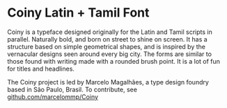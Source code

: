 # Coiny Latin + Tamil Font

Coiny is a typeface designed originally for the Latin and Tamil scripts in parallel. 
Naturally bold, and born on street to shine on screen.
It has a structure based on simple geometrical shapes, and is inspired by the vernacular designs seen around every big city. 
The forms are similar to those found with writing made with a rounded brush point. 
It is a lot of fun for titles and headlines. 

The Coiny project is led by Marcelo Magalhães, a type design foundry based in São Paulo, Brasil. 
To contribute, see <a href="https://github.com/marcelommp/Coiny">github.com/marcelommp/Coiny</a>
